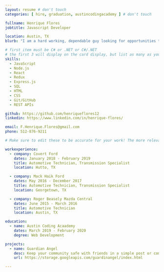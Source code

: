 ```yaml
---
layout: resume # don't touch
categories: [ hire, graduation, austincodingacademy ] # don't touch

fullname: Henrique Flores
jobtitle: Javascript Developer

location: Austin, TX
blurb: "I am a hard working, dependable guy looking for opportunities to learn new skills and grow my career as a web developer"

# first item must be C# or .NET or C#/.NET
# the first 3 will display on the card display, but list as many as you want, they will be visible on your hire page
skills:
  - JavaScript
  - Node.js
  - React
  - Redux
  - Express.js
  - SQL
  - HTML
  - CSS
  - Git/GitHub
  - REST APIs

github: https://github.com/henriqueflores12
linkedin: https://www.linkedin.com/in/henrique-flores/

email: F.Henrique.Flores@gmail.com
phone: 512-876-9211

# Make sure to edit these to be accurate for your work! The more relevant the better if the role was technical, don't feel like you need to put every job you've had.

workexperience:
  - company: Covert Ford
    dates: January 2018 - February 2019
    title: Automotive Technician, Transmission Specialist
    location: Hutto, TX

  - company: Mack Haik Ford
    dates: May 2016 - December 2017
    title: Automotive Technician, Transmission Specialist
    location: Georgetown, TX

  - company: Roger Beasely Mazda Central 
    dates: June 2015 - March 2016
    title: Automotive Technician
    location: Austin, TX

education:
  - name: Austin Coding Acaademy
    dates: March 2019 - February 2020
    degree: Web Development

projects:
  - name: Guardian Angel
    desc: Keep your community safe with friends in a simple post or comments
    url: https://storage.googleapis.com/guardinangel/index.html

---
```


